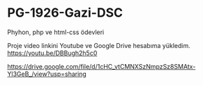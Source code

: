 # PG-1926-Gazi-DSC
Phyhon, php ve html-css ödevleri

Proje video linkini Youtube ve Google Drive hesabıma yükledim.
https://youtu.be/DBBugh2h5c0

https://drive.google.com/file/d/1cHC_vtCMNXSzNmpzSz8SMAtx-Yl3GeB_/view?usp=sharing
